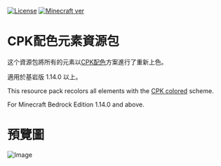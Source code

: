 [![License](https://img.shields.io/static/v1?label=License&message=CC%20BY-NC-SA%204.0&color=db2331&style=flat-square&logo=creative%20commons)](https://creativecommons.org/licenses/by-nc-sa/4.0/)
[![Minecraft ver](https://img.shields.io/static/v1?label=Minecraft%20Bedrock%20version&message=1.14.0+%2B&color=db2331&style=flat-square&logo=)](https://minecraft.net)

# CPK配色元素資源包
这个資源包將所有的元素以[CPK配色](https://zh.wikipedia.org/wiki/CPK配色)方案進行了重新上色。

適用於基岩版 1.14.0 以上。

This resource pack recolors all elements with the [CPK colored](https://en.wikipedia.org/wiki/CPK_coloring) scheme.

For Minecraft Bedrock Edition 1.14.0 and above.

# 預覽圖
![Image](https://user-images.githubusercontent.com/61273857/190842455-834f75cf-81d7-4e47-8c80-28de1061e0a0.png)

